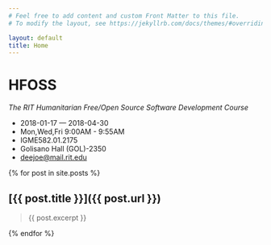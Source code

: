 ```yaml
---
# Feel free to add content and custom Front Matter to this file.
# To modify the layout, see https://jekyllrb.com/docs/themes/#overriding-theme-defaults

layout: default
title: Home
---
```

# HFOSS

_The RIT Humanitarian Free/Open Source Software Development Course_

*    2018-01-17 — 2018-04-30
*    Mon,Wed,Fri 9:00AM - 9:55AM
*    IGME582.01.2175
*    Golisano Hall (GOL)-2350
*    deejoe@mail.rit.edu


{% for post in site.posts %}

## [{{ post.title }}]({{ post.url }})
> {{ post.excerpt }}

{% endfor %}
